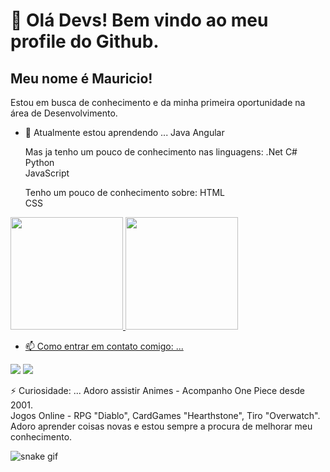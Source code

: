 # 👋 Olá Devs! Bem vindo ao meu profile do Github.
## Meu nome é Mauricio!
Estou em busca de conhecimento e da minha primeira oportunidade na área de Desenvolvimento.

- 🌱 Atualmente estou aprendendo ... 
  Java <link rel="stylesheet" href="https://cdn.jsdelivr.net/gh/devicons/devicon@v2.15.1/devicon.min.css">
  Angular <link rel="stylesheet" href="https://cdn.jsdelivr.net/gh/devicons/devicon@v2.15.1/devicon.min.css">
          
  Mas ja tenho um pouco de conhecimento nas linguagens: 
  .Net C# <link rel="stylesheet" href="https://cdn.jsdelivr.net/gh/devicons/devicon@v2.15.1/devicon.min.css">
  Python <link rel="stylesheet" href="https://cdn.jsdelivr.net/gh/devicons/devicon@v2.15.1/devicon.min.css">        
  JavaScript <link rel="stylesheet" href="https://cdn.jsdelivr.net/gh/devicons/devicon@v2.15.1/devicon.min.css">
          
  Tenho um pouco de conhecimento sobre: 
  HTML <link rel="stylesheet" href="https://cdn.jsdelivr.net/gh/devicons/devicon@v2.15.1/devicon.min.css">    
  CSS <link rel="stylesheet" href="https://cdn.jsdelivr.net/gh/devicons/devicon@v2.15.1/devicon.min.css">
  
  <div>
<a href="https://github.com/mauriciopicirillo">
<img height="180em" src="https://github-readme-stats.vercel.app/api/top-langs/?username=mauriciopicirillo&layout=compact&langs_count=7&theme=dracula"/>
<img height="180em" src="https://github-readme-stats.vercel.app/api?username=mauriciopicirillo&show_icons=true&theme=dracula&include_all_commits=true&count_private=true"/>
</div>
  
  - 📫 Como entrar em contato comigo: ...
  <div> 
      <a href = "mailto:mauriciopicirillo@gmail.com"><img src="https://img.shields.io/badge/Gmail-D14836?style=for-the-badge&logo=gmail&logoColor=white"  target="_blank"></a>
      <a href="https://www.linkedin.com/in/mauriciopicirillo" target="_blank"><img src="https://img.shields.io/badge/-LinkedIn-%230077B5?style=for-the-badge&logo=linkedin&logoColor=white" target="_blank"></a>   
  </div>
 
 

⚡ Curiosidade: ...
  Adoro assistir Animes - Acompanho One Piece desde 2001.  
  Jogos Online - RPG "Diablo", CardGames "Hearthstone", Tiro "Overwatch".
  Adoro aprender coisas novas e estou sempre a procura de melhorar meu conhecimento.
  
  
  ![snake gif](https://github.com/mauriciopicirillo/mauriciopicirillo/blob/output/github-contribution-grid-snake.svg)

  


